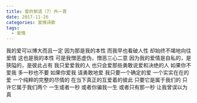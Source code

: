 ```yaml
---
title: 爱的絮语（7）外一首
date: 2017-11-26
categories: 爱情诗歌
tags:
  - 爱情
---
```


我的爱可以博大而且一定<!--more-->
因为那是我的本性
而我早也看破人性
却始终不竭地向往爱情
这也是我的本性
可是我憎恶虚伪，憎恶三心二意
因为我的爱情是自私的，是狭隘的，是彼此占有
我只爱爱我的人
也只会爱那些勇敢说爱和决绝的人
如果你不爱我
多一秒也不要
如果你爱我
请勇敢地爱
我只要一个确定的爱
一个实实在在的爱
一个纯粹的完整的尽情的
在当下真正的互爱着的彼此
只要它是属于我们的
只许它属于我们两个
一生或者一秒
或者你骗我一生
或者只有那一秒
让我曾误以为真
